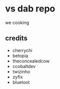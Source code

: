 # vs dab repo
we cooking

## credits
* cherrychi
* betopia
* theconcealedcow
* ccobaltdev
* twizinho
* zyflx
* bluetoot
